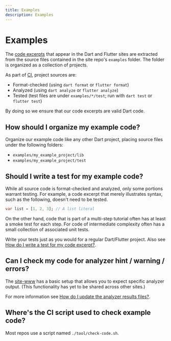 ```yaml
---
title: Examples
description: Examples
---
```


# Examples

The [code excerpts][] that appear in the Dart and Flutter sites are extracted
from the source files contained in the site repo's `examples` folder. The folder
is organized as a collection of projects.

As part of [CI][], project sources are:

- Format-checked (using `dart format` or `flutter format`)
- Analyzed (using `dart analyze` or `flutter analyze`)
- Tested (test files are under `examples/*/test`; run with `dart test`
or `flutter test`)

By doing so we ensure that our code excerpts are valid Dart code.

## How should I organize my example code?

Organize our example code like any other Dart project, placing source files under the following folders:

- `examples/my_example_project/lib`
- `examples/my_example_project/test`

## Should I write a test for my example code?

While all source code is format-checked and analyzed, only some portions warrant
testing. For example, a code excerpt that merely illustrates syntax, such as the
following, doesn't need to be tested.

```dart
var list = [1, 2, 3]; // A list literal
```

On the other hand, code that is part of a multi-step tutorial often has at least
a smoke test for each step. For code of intermediate complexity often has a
small collection of associated unit tests.

Write your tests just as you would for a regular Dart/Flutter project. Also see
[How do I write a test for my code excerpt?][].

## Can I check my code for analyzer hint / warning / errors?

The [site-www][] has a basic setup that allows you to expect specific analyzer
output. (This functionality has yet to be shared across other sites.)

For more information see [How do I update the analyzer results files?][].

## Where's the CI script used to check example code?

Most repos use a script named `./tool/check-code.sh`.

[CI]: https://www.thoughtworks.com/continuous-integration
[code excerpts]: code-excerpts.md
[How do I update the analyzer results files?]: https://github.com/dart-lang/site-www/tree/master/examples#how-do-i-update-the-analyzer-results-files
[site-www]: https://github.com/dart-lang/site-www
[How do I write a test for my code excerpt?]: code-excerpts.md#how-do-i-write-a-test-for-my-code-excerpt
